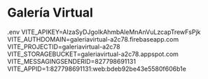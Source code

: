 # Galería Virtual





.env
VITE_APIKEY=AIzaSyDJgoIkAhmbAleMnAnVuLzcapTrewFsPjk
VITE_AUTHDOMAIN=galeriavirtual-a2c78.firebaseapp.com
VITE_PROJECTID=galeriavirtual-a2c78
VITE_STORAGEBUCKET=galeriavirtual-a2c78.appspot.com
VITE_MESSAGINGSENDERID=827798691131
VITE_APPID=1:827798691131:web:bdeb92be43e5580f606b1e

